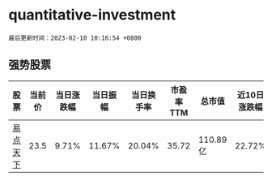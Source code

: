 # quantitative-investment

`最后更新时间：2023-02-10 10:16:54 +0800`

## 强势股票

|股票|当前价|当日涨跌幅|当日振幅|当日换手率|市盈率TTM|总市值|近10日涨跌幅|
|----|----|----|----|----|----|----|----|
|[易点天下](https://xueqiu.com/S/SZ301171)|23.5|9.71%|11.67%|20.04%|35.72|110.89亿|22.72%|
